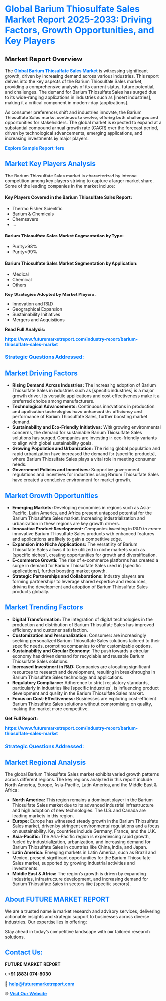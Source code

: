 <h1 style="color: #007BFF;">Global Barium Thiosulfate Sales Market Report 2025-2033: Driving Factors, Growth Opportunities, and Key Players</h1>

<section id="overview">
<h2>Market Report Overview</h2>
<p>The <a href="https://www.futuremarketreport.com/industry-report/barium-thiosulfate-sales-market" style="color: #007BFF; text-decoration: none;"><strong>Global Barium Thiosulfate Sales Market</strong></a> is witnessing significant growth, driven by increasing demand across various industries. This report delves into the key aspects of the Barium Thiosulfate Sales market, providing a comprehensive analysis of its current status, future potential, and challenges. The demand for Barium Thiosulfate Sales has surged due to its wide-ranging applications in industries such as [insert industries], making it a critical component in modern-day [applications].</p>
<p>As consumer preferences shift and industries innovate, the Barium Thiosulfate Sales market continues to evolve, offering both challenges and opportunities for stakeholders. The global market is expected to expand at a substantial compound annual growth rate (CAGR) over the forecast period, driven by technological advancements, emerging applications, and increasing investments by major players.</p>
</section>

<section id="overview">
<p><a href="https://www.futuremarketreport.com/request-sample/reportId=103475" style="color: #007BFF; text-decoration: none;"><strong>Explore Sample Report Here</strong></a></p>
</section>

<section id="key-players">
<h2 style="color: #007BFF;">Market Key Players Analysis</h2>
<p>The Barium Thiosulfate Sales market is characterized by intense competition among key players striving to capture a larger market share. Some of the leading companies in the market include:</p>
<h4>Key Players Covered in the Barium Thiosulfate Sales Report:</h4>
<ul><li>Thermo Fisher Scientific</li><li>Barium &amp; Chemicals</li><li>Chemsavers</li><li>...</li></ul>
<h4>Barium Thiosulfate Sales Market Segmentation by Type:</h4>
<ul><li>Purity&gt;98%</li><li>Purity&gt;99%</li></ul>

<h4>Barium Thiosulfate Sales Market Segmentation by Application:</h4>
<ul><li>Medical</li><li>Chemical</li><li>Others</li></ul>
<p><strong>Key Strategies Adopted by Market Players:</strong></p>
<ul>
<li>Innovation and R&D</li>
<li>Geographical Expansion</li>
<li>Sustainability Initiatives</li>
<li>Mergers and Acquisitions</li>
</ul>
</section>

<section>
<p><strong>Read Full Analysis: </strong></p><a href="https://www.futuremarketreport.com/industry-report/barium-thiosulfate-sales-market" style="color: #007BFF; text-decoration: none;"><strong>https://www.futuremarketreport.com/industry-report/barium-thiosulfate-sales-market</strong></a>
<h3 style="color: #007BFF;">Strategic Questions Addressed:</h3>
</section>

<section id="driving-factors">
<h2 style="color: #007BFF;">Market Driving Factors</h2>
<ul>
<li><strong>Rising Demand Across Industries:</strong> The increasing adoption of Barium Thiosulfate Sales in industries such as [specific industries] is a major growth driver. Its versatile applications and cost-effectiveness make it a preferred choice among manufacturers.</li>
<li><strong>Technological Advancements:</strong> Continuous innovations in production and application technologies have enhanced the efficiency and performance of Barium Thiosulfate Sales, further boosting market demand.</li>
<li><strong>Sustainability and Eco-Friendly Initiatives:</strong> With growing environmental concerns, the demand for sustainable Barium Thiosulfate Sales solutions has surged. Companies are investing in eco-friendly variants to align with global sustainability goals.</li>
<li><strong>Growing Population and Urbanization:</strong> The rising global population and rapid urbanization have increased the demand for [specific products], where Barium Thiosulfate Sales plays a vital role in meeting consumer needs.</li>
<li><strong>Government Policies and Incentives:</strong> Supportive government regulations and incentives for industries using Barium Thiosulfate Sales have created a conducive environment for market growth.</li>
</ul>
</section>

<section id="growth-opportunities">
<h2 style="color: #007BFF;">Market Growth Opportunities</h2>
<ul>
<li><strong>Emerging Markets:</strong> Developing economies in regions such as Asia-Pacific, Latin America, and Africa present untapped potential for the Barium Thiosulfate Sales market. Increasing industrialization and urbanization in these regions are key growth drivers.</li>
<li><strong>Innovative Product Development:</strong> Companies investing in R&D to create innovative Barium Thiosulfate Sales products with enhanced features and applications are likely to gain a competitive edge.</li>
<li><strong>Expansion into Niche Applications:</strong> The versatility of Barium Thiosulfate Sales allows it to be utilized in niche markets such as [specific niches], creating opportunities for growth and diversification.</li>
<li><strong>E-commerce Growth:</strong> The rise of e-commerce platforms has created a surge in demand for Barium Thiosulfate Sales used in [specific applications], further boosting market growth.</li>
<li><strong>Strategic Partnerships and Collaborations:</strong> Industry players are forming partnerships to leverage shared expertise and resources, driving the development and adoption of Barium Thiosulfate Sales products globally.</li>
</ul>
</section>

<section id="trending-factors">
<h2 style="color: #007BFF;">Market Trending Factors</h2>
<ul>
<li><strong>Digital Transformation:</strong> The integration of digital technologies in the production and distribution of Barium Thiosulfate Sales has improved efficiency and customer satisfaction.</li>
<li><strong>Customization and Personalization:</strong> Consumers are increasingly seeking personalized Barium Thiosulfate Sales solutions tailored to their specific needs, prompting companies to offer customizable options.</li>
<li><strong>Sustainability and Circular Economy:</strong> The push towards a circular economy has driven demand for recyclable and reusable Barium Thiosulfate Sales solutions.</li>
<li><strong>Increased Investment in R&D:</strong> Companies are allocating significant resources to research and development, resulting in breakthroughs in Barium Thiosulfate Sales technology and applications.</li>
<li><strong>Regulatory Compliance:</strong> Adherence to strict regulatory standards, particularly in industries like [specific industries], is influencing product development and quality in the Barium Thiosulfate Sales market.</li>
<li><strong>Focus on Cost-Effectiveness:</strong> Businesses are exploring cost-efficient Barium Thiosulfate Sales solutions without compromising on quality, making the market more competitive.</li>
</ul>
</section>

<section>
<p><strong>Get Full Report: </strong></p><a href="https://www.futuremarketreport.com/industry-report/barium-thiosulfate-sales-market" style="color: #007BFF; text-decoration: none;"><strong>https://www.futuremarketreport.com/industry-report/barium-thiosulfate-sales-market</strong></a>
<h3 style="color: #007BFF;">Strategic Questions Addressed:</h3>
</section>


<section id="regional-analysis">
<h2 style="color: #007BFF;">Market Regional Analysis</h2>
<p>The global Barium Thiosulfate Sales market exhibits varied growth patterns across different regions. The key regions analyzed in this report include North America, Europe, Asia-Pacific, Latin America, and the Middle East & Africa:</p>
<ul>
<li><strong>North America:</strong> This region remains a dominant player in the Barium Thiosulfate Sales market due to its advanced industrial infrastructure and high adoption of new technologies. The U.S. and Canada are leading markets in this region.</li>
<li><strong>Europe:</strong> Europe has witnessed steady growth in the Barium Thiosulfate Sales market, driven by stringent environmental regulations and a focus on sustainability. Key countries include Germany, France, and the U.K.</li>
<li><strong>Asia-Pacific:</strong> The Asia-Pacific region is experiencing rapid growth, fueled by industrialization, urbanization, and increasing demand for Barium Thiosulfate Sales in countries like China, India, and Japan.</li>
<li><strong>Latin America:</strong> Emerging markets in Latin America, such as Brazil and Mexico, present significant opportunities for the Barium Thiosulfate Sales market, supported by growing industrial activities and investments.</li>
<li><strong>Middle East & Africa:</strong> The region’s growth is driven by expanding industries, infrastructure development, and increasing demand for Barium Thiosulfate Sales in sectors like [specific sectors].</li>
</ul>
</section>

<footer>
<h2 style="color: #007BFF;">About FUTURE MARKET REPORT</h2>
<p>We are a trusted name in market research and advisory services, delivering actionable insights and strategic support to businesses across diverse industries. Our expertise lies in offering:</p>

<p>Stay ahead in today’s competitive landscape with our tailored research solutions.</p>

<h2 style="color: #007BFF;">Contact Us:</h2>
<p><strong>FUTURE MARKET REPORT</strong></p>
<p>📞 <strong>+91 (883) 074-8030</strong></p>
<p>📧 <strong><a href="mailto:help@futuremarketreport.com" style="color: #007BFF;">help@futuremarketreport.com</a></strong></p>
<p>🌐 <strong><a href="https://www.futuremarketreport.com/" style="color: #007BFF;">Visit Our Website</a></strong></p>
</footer>